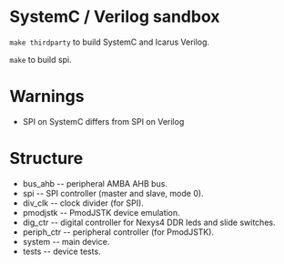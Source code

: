 # SystemC / Verilog sandbox
`make thirdparty` to build SystemC and Icarus Verilog.

`make` to build spi.

# Warnings
* SPI on SystemC differs from SPI on Verilog

# Structure
* bus_ahb -- peripheral AMBA AHB bus.
* spi -- SPI controller (master and slave, mode 0).
* div_clk -- clock divider (for SPI).
* pmodjstk -- PmodJSTK device emulation.
* dig_ctr -- digital controller for Nexys4 DDR leds and slide switches.
* periph_ctr -- peripheral controller (for PmodJSTK).
* system -- main device.
* tests -- device tests.

